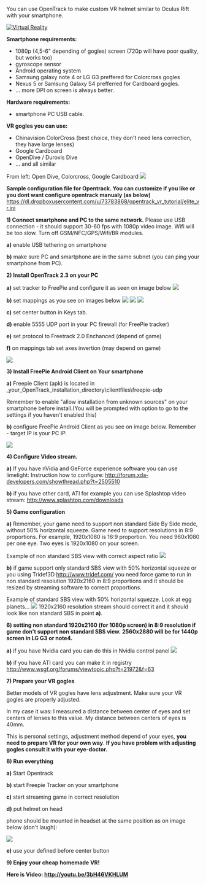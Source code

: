 You can use OpenTrack to make custom VR helmet similar to Oculus Rift with your smartphone.

[![Virtual Reality](https://dl.dropboxusercontent.com/u/73783868/opentrack_vr_tutorial/vr_ico.jpg)](http://youtu.be/3bH46VKHLUM)

**Smartphone requirements:**
- 1080p (4,5-6" depending of gogles) screen (720p will have poor quality, but works too)
- gyroscope sensor
- Android operating system
- Samsung galaxy note 4 or LG G3 preffered for Colorcross gogles
- Nexus 5 or Samsung Galaxy S4 prefferred for Cardboard gogles.
- ... more DPI on screen is always better.

**Hardware requirements:**
- smartphone PC USB cable.

**VR gogles you can use:**
- Chinavision ColorCross (best choice, they don't need lens correction, they have large lenses)
- Google Cardboard
- OpenDive / Durovis Dive
- ... and all similar

From left: Open Dive, Colorcross, Google Cardboard
![](https://dl.dropboxusercontent.com/u/73783868/opentrack_vr_tutorial/20141124_235553.jpg)

**Sample configuration file for Opentrack. You can customize if you like or you dont want configure opentrack manualy (as below)**
https://dl.dropboxusercontent.com/u/73783868/opentrack_vr_tutorial/elite_vr.ini

**1) Connect smartphone and PC to the same network.**
Please use USB connection - it should support 30-60 fps with 1080p video image. Wifi will be too slow.
Turn off GSM/NFC/GPS/Wifi/BR modules.

**a)** enable USB tethering on smartphone

**b)** make sure PC and smartphone are in the same subnet (you can ping your smartphone from PC).

**2) Install OpenTrack 2.3 on your PC**

**a)** set tracker to FreePie and configure it as seen on image below
![](https://dl.dropboxusercontent.com/u/73783868/opentrack_vr_tutorial/ok_vr.JPG)

**b)** set mappings as you see on images below
![](https://dl.dropboxusercontent.com/u/73783868/opentrack_vr_tutorial/vr_yaw.JPG)
![](https://dl.dropboxusercontent.com/u/73783868/opentrack_vr_tutorial/vr_roll.JPG)
![](https://dl.dropboxusercontent.com/u/73783868/opentrack_vr_tutorial/vr_yaw.JPG)

**c)** set center button in Keys tab.

**d)** enable 5555 UDP port in your PC firewall (for FreePie tracker)

**e)** set protocol to Freetrack 2.0 Enchanced (depend of game)

**f)** on mappings tab set axes invertion (may depend on game) 

![](https://dl.dropboxusercontent.com/u/73783868/opentrack_vr_tutorial/invert_vr.JPG)

**3) Install FreePie Android Client on Your smartphone**

**a)** Freepie Client (apk) is located in _your_OpenTrack_installation_directory\clientfiles\freepie-udp

Remember to enable "allow installation from unknown sources" on your smartphone before install.(You will be prompted with option to go to the settings if you haven't enabled this)

**b)** configure FreePie  Android Client as you see on image below.
Remember - target IP is your PC IP.

![](https://dl.dropboxusercontent.com/u/73783868/freepie/4.png)

**4) Configure Video stream.**

**a)** If you have nVidia and GeForce experience software you can use limelight:
Instruction how to configure:
http://forum.xda-developers.com/showthread.php?t=2505510

**b)** if you have other card, ATI for example you can use Splashtop video stream:
http://www.splashtop.com/downloads

**5) Game configuration**

**a)** Remember, your game need to support non standard Side By Side mode, without 50% horizontal squeeze.
Game need to support resolutions in 8:9 proportions.
For example, 1920x1080 is 16:9 proportion. You need 960x1080 per one eye. Two eyes is 1920x1080 on your screen.

Example of non standard SBS view with correct aspect ratio
![](http://i.imgur.com/dX5u2K6l.jpg)

**b)** if game support only standard SBS view with 50% horizontal squeeze or you using Tridef3D http://www.tridef.com/ you need force game to run in non standard resolution 1920x2160 in 8:9 proportions and it should be resized by streaming software to correct proportions.

Example of standard SBS view with 50% horizontal squezze. Look at egg planets...
![](http://i.imgur.com/pjjjC1il.jpg)
1920x2160 resolution stream should correct it and it should look like non standard SBS in point **a)**.

**6) setting non standard 1920x2160 (for 1080p screen) in 8:9 resolution if game don't support non standard SBS view.**
**2560x2880 will be for 1440p screen in LG G3 or note4.**

**a)** if you have Nvidia card you can do this in Nvidia control panel
![](https://dl.dropboxusercontent.com/u/73783868/opentrack_vr_tutorial/nvidia.JPG)

**b)** if you have ATI card you can make it in registry
http://www.wsgf.org/forums/viewtopic.php?t=21972&f=63

**7) Prepare your VR gogles**

Better models of VR gogles have lens adjustment.
Make sure your VR gogles are properly adjusted. 

In my case it was:
I measured a distance between center of eyes and set centers of lenses to this value.
My distance between centers of eyes is 40mm.

This is personal settings, adjustment method depend of your eyes, **you need to prepare VR for your own way**.
**If you have problem with adjusting gogles consult it with your eye-doctor.**

**8) Run everything**

**a)** Start Opentrack

**b)** start Freepie Tracker on your smartphone

**c)** start streaming game in correct resolution

**d)** put helmet on head

phone should be mounted in headset at the same position as on image below (don't laugh):

![](http://i.imgur.com/MLRiiEPl.jpg)

**e)** use your defined before center button

**9) Enjoy your cheap homemade VR!**

**Here is Video: http://youtu.be/3bH46VKHLUM**